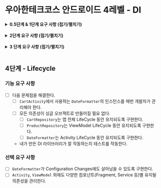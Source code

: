 # 우아한테크코스 안드로이드 4레벨 - DI

<details>
<summary><strong>0.5단계 & 1단계 요구 사항 (접기/펼치기)</strong></summary>

## 0.5 단계 - 생성자 주입 (수동)

### 기능 요구 사항

다음 문제점을 해결한다.

- [x] 테스트하기 어렵다.
- [x] Repository 객체를 교체하기 위해 또다른 객체를 만들어 바꿔줘야 한다.
    - 즉, ViewModel에 직접적인 변경사항이 발생한다.

<br>

## 1단계 - 생성자 주입 (자동)

### 기능 요구 사항

다음 문제점을 해결한다.

- [x] ViewModel에서 참조하는 Repository가 정상적으로 주입되지 않는다.
- [x] Repository를 참조하는 다른 객체가 생기면 주입 코드를 매번 만들어줘야 한다.
    - [x] ViewModel에 수동으로 주입되고 있는 의존성들을 자동으로 주입되도록 바꿔본다.
    - [x] 특정 ViewModel에서만이 아닌, 범용적으로 활용될 수 있는 자동 주입 로직을 작성한다. (MainViewModel, CartViewModel 모두 하나의
      로직만 참조한다)
    - [x] 100개의 ViewModel이 생긴다고 가정했을 때, 자동 주입 로직 100개가 생기는 것이 아니다. 하나의 자동 주입 로직을 재사용할 수 있어야 한다.
- [x] 장바구니에 접근할 때마다 매번 CartRepository 인스턴스를 새로 만들고 있다.
    - [x] 여러 번 인스턴스화할 필요 없는 객체는 최초 한 번만 인스턴스화한다. (이 단계에서는 너무 깊게 생각하지 말고 싱글 오브젝트로 구현해도 된다.)

### 선택 요구 사항

- [ ] TDD로 DI 구현
- [ ] Robolectric으로 기능 테스트
- [x] ViewModel 테스트
- [x] 모든 도메인 로직, Repository 단위 테스트

### 프로그래밍 요구 사항

- [x] 사전에 주어진 테스트 코드가 모두 성공해야 한다.
- [x] Annotation은 이 단계에서 활용하지 않는다.

</details>

<br>

<details>
<summary><strong>2단계 요구 사항 (접기/펼치기)</strong></summary>

## 2 단계 - Annotation

### 기능 요구 사항

#### 필드 주입

- [x] ViewModel 내 필드 주입을 구현한다.

#### Annotation

- [x] 다음 문제점을 해결한다.
    - [x] 의존성 주입이 필요한 필드와 그렇지 않은 필드를 구분할 수 없다.
        - [x] Annotation을 붙여서 필요한 요소에만 의존성을 주입한다.
        - [x] 내가 만든 의존성 라이브러리가 제대로 작동하는지 테스트 코드를 작성한다.

#### Recursive DI

- [x] `CartRepository`가 DAO 객체를 참조하도록 변경한다.
- [x] `CartProductViewHolder`의 bind 함수에 다음 구문을 추가하여 뷰에서도 날짜 정보를 확인할 수 있도록 한다.

### 선택 요구 사항

- [x] 현재는 장바구니 아이템 삭제 버튼을 누르면 RecyclerView의 position에 해당하는 상품이 지워진다.
    - [x] 상품의 position과 CartRepository::deleteCartProduct의 id가 동일한 값임을 보장할 수 없다는 문제를 해결한다.
- [x] 뷰에서 CartProductEntity를 직접 찹조하지 않는다.

</details>

<br>

<details>
<summary><strong>3 단계 요구 사항 (접기/펼치기)</strong></summary>

## 3 단계 - Qualifier

### 기능 요구 사항

#### Qualifier

- [x] 다음 문제점을 해결한다.
    - [x] 하나의 인터페이스의 여러 구현체가 DI 컨테이너에 등록된 경우, 어떤 의존성을 가져와야 할지 알 수 없다.
        - [x] 상황에 따라 개발자가 Room DB 의존성을 주입받을지, In-Memory 의존성을 주입받을지 선택할 수 있다.

#### 모듈 분리

- [x] 내가 만든 DI 라이브러리를 모듈로 분리한다.

### 선택 요구 사항

- [ ] DSL을 활용한다.
- [ ] 내가 만든 DI 라이브러리를 배포하고 적용한다.

</details>

<br>

## 4단계 - Lifecycle

### 기능 요구 사항

- [ ] 다음 문제점을 해결한다.
  - [ ] `CartActivity`에서 사용하는 `DateFormatter`의 인스턴스를 매번 개발자가 관리해야 한다.
  - [ ] 모든 의존성이 싱글 오브젝트로 만들어질 필요 없다.
    - [ ] `CartRepository`는 앱 전체 LifeCycle 동안 유지되도록 구현한다.
    - [ ] `ProductRepository`는 ViewModel LifeCycle 동안 유지되도록 구현한다.
    - [ ] `DateFormatter`는 Activity LifeCycle 동안 유지되도록 구현한다.
  - 내가 만든 DI 라이브러리가 잘 작동하는지 테스트를 작동한다.


### 선택 요구 사항

- [ ] `DateFormatter`가 Configuration Changes에도 살아남을 수 있도록 구현한다.
- [ ] `Activity`, `ViewModel` 외에도 다양한 컴포넌트(Fragment, Service 등)별 유지될 의존성을 관리한다.
